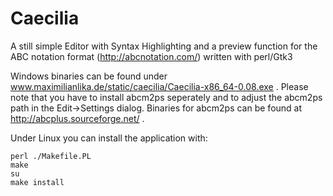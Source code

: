 # Caecilia
A still simple Editor with Syntax Highlighting and a preview function for the ABC notation format (http://abcnotation.com/) written with perl/Gtk3

Windows binaries can be found under www.maximilianlika.de/static/caecilia/Caecilia-x86_64-0.08.exe . Please note that you have to install abcm2ps seperately and to adjust the abcm2ps path in the Edit->Settings dialog. Binaries for abcm2ps can be found at http://abcplus.sourceforge.net/ .

Under Linux you can install the application with:

```
perl ./Makefile.PL
make
su
make install
```
